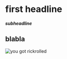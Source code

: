 # first headline
##### subheadline
## blabla

![you got rickrolled](https://media.printables.com/media/prints/744872/images/5815268_a3bff0c6-4b08-4082-83ff-e773b4aec2ad_f82d2ae9-4bba-4dc6-86a5-7f7b4f98e48a/thumbs/inside/1920x1440/png/rick-roll-2.webp)
